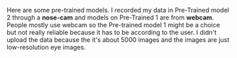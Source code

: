 Here are some pre-trained models. I recorded my data in Pre-Trained model 2 through a **nose-cam** and models on Pre-Trained 1 are from **webcam**. People mostly use webcam so the Pre-trained model 1 might be a choice but not really reliable because it has to be according to the user. I didn't upload the data because the it's about 5000 images and the images are just low-resolution eye images.
